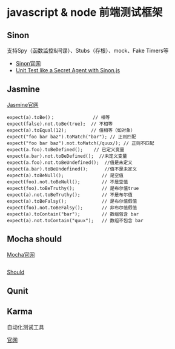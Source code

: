 # javascript & node 前端测试框架

## Sinon    

   支持Spy（函数监控&间谍）、Stubs（存根）、mock、Fake Timers等    
   	
   - [Sinon官网](http://sinonjs.org/)
   - [Unit Test like a Secret Agent with Sinon.js](http://www.elijahmanor.com/unit-test-like-a-secret-agent-with-sinon-js/)

## Jasmine

  
[Jasmine官网](http://jasmine.github.io/2.2/introduction.html)
      
```
expect(a).toBe()；              // 相等
expect(false).not.toBe(true);  // 不相等
expect(a).toEqual(12);         // 值相等（如对象）
expect("foo bar baz").toMatch("bar"); // 正则匹配
expect("foo bar baz").not.toMatch(/quux/); // 正则不匹配
expect(a.foo).toBeDefined();    // 已定义变量
expect(a.bar).not.toBeDefined();  //未定义变量
expect(a.foo).not.toBeUndefined();  //值是未定义
expect(a.bar).toBeUndefined();      //值不是未定义
expect(a).toBeNull();              // 是空值
expect(foo).not.toBeNull();        // 不是空值
expect(foo).toBeTruthy();          // 是布尔值true
expect(a).not.toBeTruthy();        // 不是布尔值
expect(a).toBeFalsy();             // 是布尔值假值
expect(foo).not.toBeFalsy();       // 非布尔值假值
expect(a).toContain("bar");        // 数组包含 bar
expect(a).not.toContain("quux");   // 数组不包含 bar

```

## Mocha should

[Mocha官网](http://mochajs.org/)

```

```

[Should](https://github.com/tj/should.js)


## Qunit



## Karma

   自动化测试工具
   
   [官网](http://karma-runner.github.io/)
